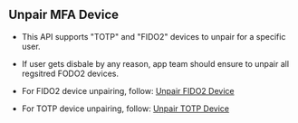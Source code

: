 ## Unpair MFA Device
- This API supports "TOTP" and "FIDO2" devices to unpair for a specific user.

- If user gets disbale by any reason, app team should ensure to unpair all regsitred FODO2 devices.

- For FIDO2 device unpairing, follow: [ Unpair FIDO2 Device ](./?path=docs/ciam-mfa/FIDO2/unpair-FIDO2-device.md&branch=stage)

- For TOTP device unpairing, follow: [ Unpair TOTP Device ](./?path=docs/ciam-mfa/TOTP-unpair-device.md&branch=stage)


